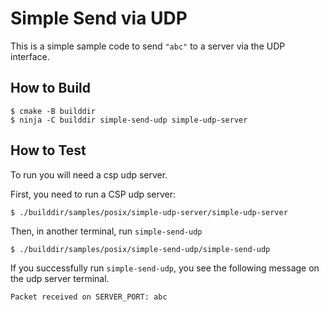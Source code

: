 # Simple Send via UDP

This is a simple sample code to send `"abc"` to a server via the
UDP interface.

## How to Build

```
$ cmake -B builddir
$ ninja -C builddir simple-send-udp simple-udp-server
```

## How to Test

To run you will need a csp udp server.

First, you need to run a CSP udp server:

```
$ ./builddir/samples/posix/simple-udp-server/simple-udp-server

```

Then, in another terminal, run `simple-send-udp`

```
$ ./builddir/samples/posix/simple-send-udp/simple-send-udp
```

If you successfully run `simple-send-udp`, you see the following
message on the udp server terminal.

```
Packet received on SERVER_PORT: abc
```
